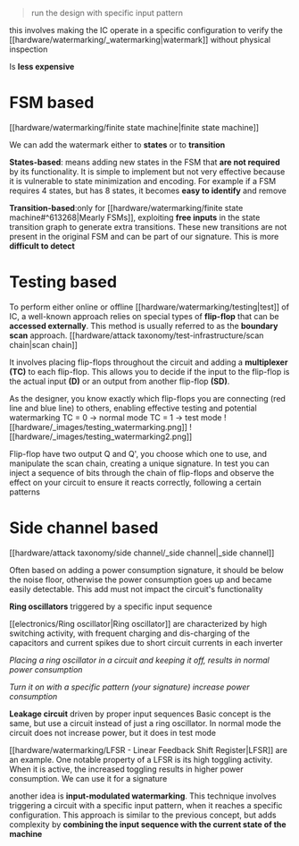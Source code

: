 > run the design with specific input pattern

this involves making the IC operate in a specific configuration to verify the [[hardware/watermarking/_watermarking|watermark]] without physical inspection

Is **less expensive**

# FSM based
[[hardware/watermarking/finite state machine|finite state machine]]

We can add the watermark either to **states** or to **transition**

**States-based**: means adding new states in the FSM that **are not required** by its functionality. It is simple to implement but not very effective because it is vulnerable to state minimization and encoding. For example if a FSM requires 4 states, but has 8 states, it becomes **easy to identify** and remove

**Transition-based**:only for [[hardware/watermarking/finite state machine#^613268|Mearly FSMs]], exploiting **free inputs** in the state transition graph to generate extra transitions. These new transitions are not present in the original FSM and can be part of our signature. This is more **difficult to detect**


# Testing based
To perform either online or offline [[hardware/watermarking/testing|test]] of IC, a well-known approach relies on special types of **flip-flop** that can be **accessed externally**.
This method is usually referred to as the **boundary scan** approach. [[hardware/attack taxonomy/test-infrastructure/scan chain|scan chain]]

It involves placing flip-flops throughout the circuit and adding a **multiplexer** **(TC)** to each flip-flop. This allows you to decide if the input to the flip-flop is the actual input **(D)** or an output from another flip-flop **(SD)**. 

As the designer, you know exactly which flip-flops you are connecting (red line and blue line) to others, enabling effective testing and potential watermarking
TC = 0 -> normal mode
TC = 1 -> test mode
![[hardware/_images/testing_watermarking.png]]
![[hardware/_images/testing_watermarking2.png]]
 
Flip-flop have two output Q and Q', you choose which one to use, and manipulate the scan chain, creating a unique signature. 
In test  you can inject a sequence of bits through the chain of flip-flops and observe the effect on your circuit to ensure it reacts correctly, following a certain patterns




# Side channel based
[[hardware/attack taxonomy/side channel/_side channel|_side channel]]

Often based on adding a power consumption signature, it should be below the noise floor, otherwise the power consumption goes up and became easily detectable. This add must not impact the circuit's functionality 


**Ring oscillators** triggered by a specific input sequence

[[electronics/Ring oscillator|Ring oscillator]] are characterized by high switching activity, with frequent charging and dis-charging of the capacitors and current spikes due to short circuit currents in each inverter

*Placing a ring oscillator in a circuit and keeping it off, results in normal power consumption*

*Turn it on with a specific pattern (your signature) increase power consumption*


**Leakage circuit** driven by proper input sequences
Basic concept is the same, but use a circuit instead of just a ring oscillator.
In normal mode the circuit does not increase power, but it does in test mode

[[hardware/watermarking/LFSR - Linear Feedback Shift Register|LFSR]] are an example. One notable property of a LFSR is its high toggling activity. When it is active, the increased toggling results in higher power consumption. We can use it for a signature

another idea is **input-modulated watermarking**. This technique involves triggering a circuit with a specific input pattern, when it reaches a specific configuration.
This approach is similar to the previous concept, but adds complexity by **combining the input sequence with the current state of the machine**
